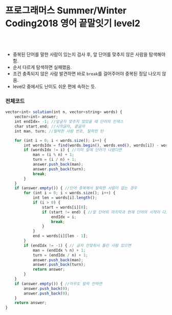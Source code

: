 # 프로그래머스 Summer/Winter Coding2018 영어 끝말잇기 level2
` `
---
- 중복된 단어를 말한 사람이 있는지 검사 후, 앞 단어를 맞추지 않은 사람을 탐색해야 함. 
- 순서 다르게 탐색하면 실패했음. 
- 조건 충족되지 않은 사람 발견하면 바로 `break`를 걸어주어야 중복된 정답 나오지 않음.
- level2 중에서도 난이도 쉬운 편에 속하는 듯.

### 전체코드
```jsx
vector<int> solution(int n, vector<string> words) {
	vector<int> answer;
	int endIdx= -1; //앞글자 맞추지 않았을 때 단어의 인덱스
	char start,end; //시작글자, 끝글자
	int man, turn; //탈락한 사람 번호, 탈락한 턴

	for (int i = 0; i < words.size(); i++) {
		int wordsIdx = find(words.begin(), words.end(), words[i]) - words.begin(); // 단어의 인덱스
		if (wordsIdx != i) { //이미 앞에 단어가 나왔다면
			man = (i % n) + 1;
			turn = (i / n) + 1;
			answer.push_back(man);
			answer.push_back(turn);
			break;
		}
	}
	if (answer.empty()) { //단어 중복해서 탈락한 사람이 없는 경우
		for (int i = 0; i < words.size(); i++) {
			int len = words[i].length();
			if (i > 0) {
				start = words[i][0];
				if (start != end) { //앞 단어의 마지막과 현재 단어의 시작이 다르면
					endIdx = i;
					break;
				}
			}
			end = words[i][len - 1];
		}
		if (endIdx != -1) { // 글자 안맞춰서 틀린 사람 있으면
			man = (endIdx % n) + 1;
			turn = (endIdx / n) + 1;
			answer.push_back(man);
			answer.push_back(turn);
			return answer;
		}
	}
	if (answer.empty()) { //아무도 탈락 안하면
		answer.push_back(0);
		answer.push_back(0);
	}
	return answer;
}
```
